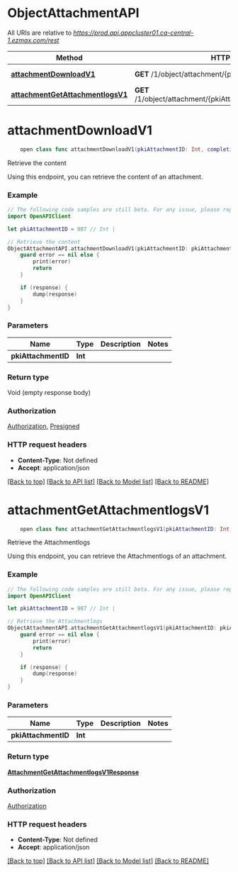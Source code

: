 # ObjectAttachmentAPI

All URIs are relative to *https://prod.api.appcluster01.ca-central-1.ezmax.com/rest*

Method | HTTP request | Description
------------- | ------------- | -------------
[**attachmentDownloadV1**](ObjectAttachmentAPI.md#attachmentdownloadv1) | **GET** /1/object/attachment/{pkiAttachmentID}/download | Retrieve the content
[**attachmentGetAttachmentlogsV1**](ObjectAttachmentAPI.md#attachmentgetattachmentlogsv1) | **GET** /1/object/attachment/{pkiAttachmentID}/getAttachmentlogs | Retrieve the Attachmentlogs


# **attachmentDownloadV1**
```swift
    open class func attachmentDownloadV1(pkiAttachmentID: Int, completion: @escaping (_ data: Void?, _ error: Error?) -> Void)
```

Retrieve the content

Using this endpoint, you can retrieve the content of an attachment.

### Example
```swift
// The following code samples are still beta. For any issue, please report via http://github.com/OpenAPITools/openapi-generator/issues/new
import OpenAPIClient

let pkiAttachmentID = 987 // Int | 

// Retrieve the content
ObjectAttachmentAPI.attachmentDownloadV1(pkiAttachmentID: pkiAttachmentID) { (response, error) in
    guard error == nil else {
        print(error)
        return
    }

    if (response) {
        dump(response)
    }
}
```

### Parameters

Name | Type | Description  | Notes
------------- | ------------- | ------------- | -------------
 **pkiAttachmentID** | **Int** |  | 

### Return type

Void (empty response body)

### Authorization

[Authorization](../README.md#Authorization), [Presigned](../README.md#Presigned)

### HTTP request headers

 - **Content-Type**: Not defined
 - **Accept**: application/json

[[Back to top]](#) [[Back to API list]](../README.md#documentation-for-api-endpoints) [[Back to Model list]](../README.md#documentation-for-models) [[Back to README]](../README.md)

# **attachmentGetAttachmentlogsV1**
```swift
    open class func attachmentGetAttachmentlogsV1(pkiAttachmentID: Int, completion: @escaping (_ data: AttachmentGetAttachmentlogsV1Response?, _ error: Error?) -> Void)
```

Retrieve the Attachmentlogs

Using this endpoint, you can retrieve the Attachmentlogs of an attachment.

### Example
```swift
// The following code samples are still beta. For any issue, please report via http://github.com/OpenAPITools/openapi-generator/issues/new
import OpenAPIClient

let pkiAttachmentID = 987 // Int | 

// Retrieve the Attachmentlogs
ObjectAttachmentAPI.attachmentGetAttachmentlogsV1(pkiAttachmentID: pkiAttachmentID) { (response, error) in
    guard error == nil else {
        print(error)
        return
    }

    if (response) {
        dump(response)
    }
}
```

### Parameters

Name | Type | Description  | Notes
------------- | ------------- | ------------- | -------------
 **pkiAttachmentID** | **Int** |  | 

### Return type

[**AttachmentGetAttachmentlogsV1Response**](AttachmentGetAttachmentlogsV1Response.md)

### Authorization

[Authorization](../README.md#Authorization)

### HTTP request headers

 - **Content-Type**: Not defined
 - **Accept**: application/json

[[Back to top]](#) [[Back to API list]](../README.md#documentation-for-api-endpoints) [[Back to Model list]](../README.md#documentation-for-models) [[Back to README]](../README.md)

